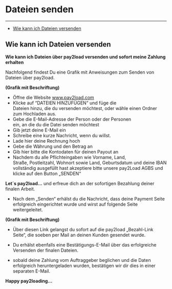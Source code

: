 # Dateien senden                       

---

- [Wie kann ich Dateien versenden](#wie-kann-ich-dateien-versenden)

<a name="wie-kann-ich-dateien-versenden"></a>
## Wie kann ich Dateien versenden
**Wie kann ich Dateien über pay2load versenden und sofort meine Zahlung erhalten**

Nachfolgend findest Du eine Grafik mit Anweisungen zum Senden von Dateien über pay2load.   

**(Grafik mit Beschriftung)**

- Öffne die Website www.pay2load.com
- Klicke auf “DATEIEN HINZUFÜGEN“ und füge die    
  Dateien hinzu, die du versenden möchtest, oder wähle 
  einen Ordner zum Hochladen aus.
- Gebe die E-Mail-Adresse der Person oder der Personen    
  ein, an die du die Datei senden möchtest
- Gib jetzt deine E-Mail ein
- Schreibe eine kurze Nachricht, wenn du willst.
- Lade hier deine Rechnung hoch
- Gebe die Währung und den Betrag an
- Gib hier bitte die Kontodaten für deinen Payout an
- Nachdem du alle Pflichteingaben wie Vorname, Land,     
  Straße, Postleitzahl, Wohnort sowie Land, Geburtsdatum und deine IBAN vollständig ausgefüllt hast akzeptiere bitte unsere pay2Load AGBS und klicke auf den Button „SENDEN“     

**Let´s pay2load...** und erfreue dich an der sofortigen Bezahlung deiner finalen Arbeit. 

-  Nach dem „Senden“ erhälst du die Nachricht, dass
deine Payment Seite erfolgreich eingerichtet wurde und wirst auf folgende Seite weitergeleitet.

**(Grafik mit Beschriftung)**

- Über diesen Link gelangst du sofort auf die pay2load „Bezahl-Link Seite“, die soeben per Mail an deinen Kunden gesendet wurde. 

- Du erhälst ebenfalls eine Bestätigungs-E-Mail über das erfolgreiche Versenden der finalen Dateien.

- sobald deine Zahlung vom Auftraggeber beglichen und die Daten erfolgreich heruntergeladen wurden, bestätigen wir dir dies in einer separaten E-Mail.

**Happy pay2loading...**   



